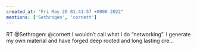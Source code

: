 ```yaml
---
created_at: "Fri May 20 01:41:57 +0000 2022"
mentions: ['Sethrogen', 'cornett']
---
```


RT @Sethrogen: @cornett I wouldn’t call what I do “networking”. I generate my own material and have forged deep rooted and long lasting cre…